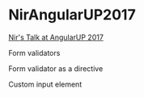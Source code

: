 # NirAngularUP2017

[Nir's Talk at AngularUP 2017](https://www.youtube.com/watch?v=SdxUcZsihDE)

Form validators

Form validator as a directive

Custom input element
